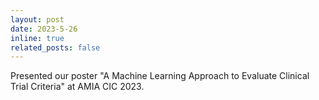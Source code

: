 ```yaml
---
layout: post
date: 2023-5-26 
inline: true
related_posts: false
---
```


Presented our poster "A Machine Learning Approach to Evaluate Clinical Trial Criteria" at AMIA CIC 2023.